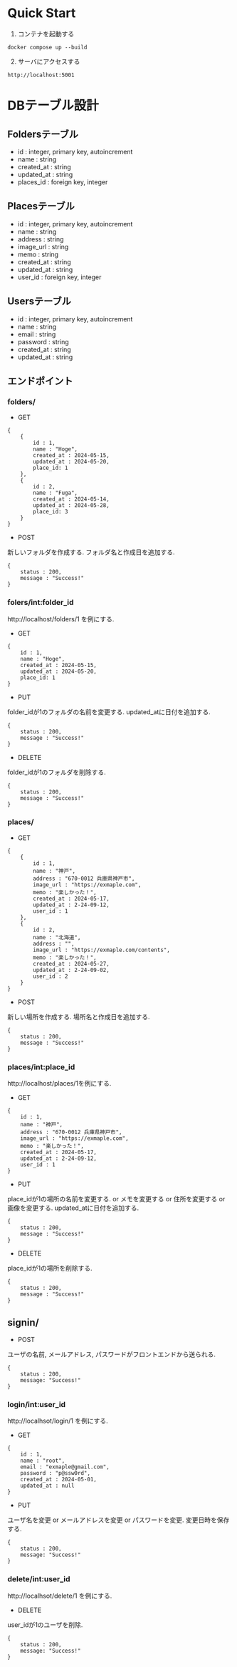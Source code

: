# Quick Start
1. コンテナを起動する
```
docker compose up --build
```
2. サーバにアクセスする
```
http://localhost:5001
```


# DBテーブル設計
## Foldersテーブル
- id : integer, primary key, autoincrement
- name : string
- created_at : string
- updated_at : string
- places_id : foreign key, integer

## Placesテーブル
- id : integer, primary key, autoincrement
- name : string
- address : string
- image_url : string
- memo : string
- created_at : string
- updated_at : string
- user_id : foreign key, integer

## Usersテーブル
- id : integer, primary key, autoincrement
- name : string
- email : string
- password : string
- created_at : string
- updated_at : string


## エンドポイント
### folders/
- GET
```
{
    {
        id : 1,
        name : "Hoge",
        created_at : 2024-05-15,
        updated_at : 2024-05-20,
        place_id: 1
    },
    {
        id : 2,
        name : "Fuga",
        created_at : 2024-05-14,
        updated_at : 2024-05-28,
        place_id: 3
    }
}
```

- POST


新しいフォルダを作成する.
フォルダ名と作成日を追加する.
```
{
    status : 200,
    message : "Success!"
}
```


### folers/int:folder_id
http://localhost/folders/1 を例にする.

- GET
```
{
    id : 1,
    name : "Hoge",
    created_at : 2024-05-15,
    updated_at : 2024-05-20,
    place_id: 1
}
```

- PUT


folder_idが1のフォルダの名前を変更する.
updated_atに日付を追加する.
```
{
    status : 200,
    message : "Success!"
}
```

- DELETE


folder_idが1のフォルダを削除する.
```
{
    status : 200,
    message : "Success!"
}
```


### places/

- GET
```
{
    {
        id : 1,
        name : "神戸",
        address : "670-0012 兵庫県神戸市",
        image_url : "https://exmaple.com",
        memo : "楽しかった！",
        created_at : 2024-05-17,
        updated_at : 2-24-09-12,
        user_id : 1
    },
    {
        id : 2,
        name : "北海道",
        address : "",
        image_url : "https://exmaple.com/contents",
        memo : "楽しかった！",
        created_at : 2024-05-27,
        updated_at : 2-24-09-02,
        user_id : 2
    }
}
```

- POST


新しい場所を作成する.
場所名と作成日を追加する.
```
{
    status : 200,
    message : "Success!"
}
```


### places/int:place_id

http://localhost/places/1を例にする.

- GET
```
{
    id : 1,
    name : "神戸",
    address : "670-0012 兵庫県神戸市",
    image_url : "https://exmaple.com",
    memo : "楽しかった！",
    created_at : 2024-05-17,
    updated_at : 2-24-09-12,
    user_id : 1
}
```

- PUT


place_idが1の場所の名前を変更する. or メモを変更する or 住所を変更する or 画像を変更する.
updated_atに日付を追加する.
```
{
    status : 200,
    message : "Success!"
}
```

- DELETE


place_idが1の場所を削除する.
```
{
    status : 200,
    message : "Success!"
}
```


## signin/
- POST


ユーザの名前, メールアドレス, パスワードがフロントエンドから送られる.
```
{
    status : 200,
    message: "Success!"
}
```


### login/int:user_id
http://localhsot/login/1 を例にする.
- GET
```
{
    id : 1,
    name : "root",
    email : "exmaple@gmail.com",
    password : "p@ssw0rd",
    created_at : 2024-05-01,
    updated_at : null
}
```

- PUT


ユーザ名を変更 or メールアドレスを変更 or パスワードを変更.
変更日時を保存する.
```
{
    status : 200,
    message: "Success!"
}
```

### delete/int:user_id
http://localhsot/delete/1 を例にする.
- DELETE


user_idが1のユーザを削除.
```
{
    status : 200,
    message: "Success!"
}
```
